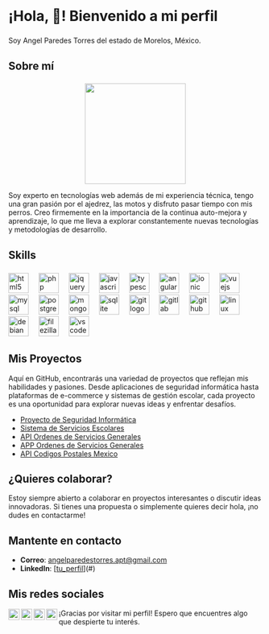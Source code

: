 <br clear="both">

<h1 align="left">¡Hola, 👋! Bienvenido a mi perfil</h1>

###

<p align="left">Soy Angel Paredes Torres del estado de Morelos, México.</p>

###

<h2 align="left">Sobre mí</h2>

###

<div align="center">
  <img height="200" src="[https://i.imgflip.com/65efzo.gif](https://imgflip.com/i/8r96xy)"  />
</div>

<p align="left">Soy experto en tecnologías web además de mi experiencia técnica, tengo una gran pasión por el ajedrez, las motos y disfruto pasar tiempo con mis perros. Creo firmemente en la importancia de la continua auto-mejora y aprendizaje, lo que me lleva a explorar constantemente nuevas tecnologías y metodologías de desarrollo.</p>

###

<h2 align="left">Skills</h2>

###

<div align="left">
  <img src="https://cdn.jsdelivr.net/gh/devicons/devicon/icons/html5/html5-original.svg" height="40" alt="html5 logo"  />
  <img width="12" />
  <img src="https://cdn.jsdelivr.net/gh/devicons/devicon/icons/php/php-original.svg" height="40" alt="php logo"  />
  <img width="12" />
  <img src="https://cdn.jsdelivr.net/gh/devicons/devicon/icons/jquery/jquery-original.svg" height="40" alt="jquery logo"  />
  <img width="12" />
  <img src="https://cdn.jsdelivr.net/gh/devicons/devicon/icons/javascript/javascript-original.svg" height="40" alt="javascript logo"  />
  <img width="12" />
  <img src="https://cdn.jsdelivr.net/gh/devicons/devicon/icons/typescript/typescript-original.svg" height="40" alt="typescript logo"  />
  <img width="12" />
  <img src="https://cdn.jsdelivr.net/gh/devicons/devicon/icons/angularjs/angularjs-original.svg" height="40" alt="angularjs logo"  />
  <img width="12" />
  <img src="https://cdn.jsdelivr.net/gh/devicons/devicon/icons/ionic/ionic-original.svg" height="40" alt="ionic logo"  />
  <img width="12" />
  <img src="https://cdn.jsdelivr.net/gh/devicons/devicon/icons/vuejs/vuejs-original.svg" height="40" alt="vuejs logo"  />
  <img width="12" />
  <img src="https://cdn.jsdelivr.net/gh/devicons/devicon/icons/mysql/mysql-original.svg" height="40" alt="mysql logo"  />
  <img width="12" />
  <img src="https://cdn.jsdelivr.net/gh/devicons/devicon/icons/postgresql/postgresql-original.svg" height="40" alt="postgresql logo"  />
  <img width="12" />
  <img src="https://cdn.jsdelivr.net/gh/devicons/devicon/icons/mongodb/mongodb-original.svg" height="40" alt="mongodb logo"  />
  <img width="12" />
  <img src="https://cdn.jsdelivr.net/gh/devicons/devicon/icons/sqlite/sqlite-original.svg" height="40" alt="sqlite logo"  />
  <img width="12" />
  <img src="https://cdn.jsdelivr.net/gh/devicons/devicon/icons/git/git-original.svg" height="40" alt="git logo"  />
  <img width="12" />
  <img src="https://cdn.jsdelivr.net/gh/devicons/devicon/icons/gitlab/gitlab-original.svg" height="40" alt="gitlab logo"  />
  <img width="12" />
  <img src="https://cdn.jsdelivr.net/gh/devicons/devicon/icons/github/github-original.svg" height="40" alt="github logo"  />
  <img width="12" />
  <img src="https://cdn.jsdelivr.net/gh/devicons/devicon/icons/linux/linux-original.svg" height="40" alt="linux logo"  />
  <img width="12" />
  <img src="https://cdn.jsdelivr.net/gh/devicons/devicon/icons/debian/debian-original.svg" height="40" alt="debian logo"  />
  <img width="12" />
  <img src="https://cdn.jsdelivr.net/gh/devicons/devicon/icons/filezilla/filezilla-plain.svg" height="40" alt="filezilla logo"  />
  <img width="12" />
  <img src="https://cdn.jsdelivr.net/gh/devicons/devicon/icons/vscode/vscode-original.svg" height="40" alt="vscode logo"  />
</div>

## Mis Proyectos

Aquí en GitHub, encontrarás una variedad de proyectos que reflejan mis habilidades y pasiones. Desde aplicaciones de seguridad informática hasta plataformas de e-commerce y sistemas de gestión escolar, cada proyecto es una oportunidad para explorar nuevas ideas y enfrentar desafíos.

- [Proyecto de Seguridad Informática](#)
- [Sistema de Servicios Escolares](#)
- [API Ordenes de Servicios Generales](#)
- [APP Ordenes de Servicios Generales](#)
- [API Codigos Postales Mexico](#)

## ¿Quieres colaborar?

Estoy siempre abierto a colaborar en proyectos interesantes o discutir ideas innovadoras. Si tienes una propuesta o simplemente quieres decir hola, ¡no dudes en contactarme!

## Mantente en contacto

- **Correo**: angelparedestorres.apt@gmail.com
- **LinkedIn**: [[tu_perfil](https://www.linkedin.com/in/angel-paredes-torres/)](#)

## Mis redes sociales

<a href="https://www.linkedin.com/in/angel-paredes-torres/">
  <img align="left" alt="Linkdein" width="22px" src="https://cdn.jsdelivr.net/npm/simple-icons@v3/icons/linkedin.svg" />
</a>
<a href="mailto:angelparedestorres.apt@gmail.com">
  <img align="left" alt="Gmail" width="22px" src="https://img.icons8.com/fluent/48/000000/gmail.png"/>
</a>
<a href="https://www.facebook.com/chelo404">
  <img align="left" alt="Facebook" width="22px" src="https://img.icons8.com/android/24/000000/facebook.png"/>
</a>
<a href="https://stackoverflow.com/users/13654084/angel-paredes">
  <img align="left" alt="Stack" width="22px" src="https://img.icons8.com/color/48/000000/stackoverflow.png"/>
</a>

¡Gracias por visitar mi perfil! Espero que encuentres algo que despierte tu interés.

